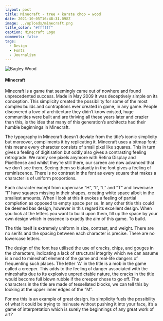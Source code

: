 ```yaml
---
layout: post
title: Minecraft - tree + karate chop = wood
date: 2021-10-05T16:48:31.098Z
image: ../uploads/minecraft.png
title_color: "#ffffff"
caption: Minecraft Logo
comments: false
tags:
  - Design
  - Fonts
  - Journalism
---
```

![Bagley Wood](../uploads/middle-parting.jpg "Bagley Wood Aerial")

#### Minecraft

Minecraft is a game that seemingly came out of nowhere and found unprecedented success. Made in May 2009 It was deceptively simple on its conception. This simplicity created the possibility for some of the most complex builds and contraptions ever created in game, in any game. People discovered a love of architecture they didn’t know existed, huge communities were built and are thriving all these years later and crazier than this, is the idea that many of this generation’s architects had their humble beginnings in Minecraft.

The typography in Minecraft doesn’t deviate from the title’s iconic simplicity but moreover, compliments it by replicating it.
Minecraft uses a bitmap font; this means every character consists of small pixel like squares. This in turn gives a feeling of digitisation but oddly also gives a contrasting feeling retrograde. We rarely see pixels anymore with Retina Display and PixelSense and whilst they’re still there, our screen are now advanced that we don’t see them. Seeing them so blatantly in the font gives a feeling of reminiscence. There is no contrast in the font as every square that makes a character is of uniform proportions.

Each character except from uppercase “H”, “I”, “L” and “T” and lowercase “I” have squares missing in their shapes, creating white space albeit in the smallest amounts. When I look at this it evokes a feeling of partial completion as opposed to empty space per se. In any other title this could be deemed bas design, however in this regard its excellent design. When you look at the letters you want to build upon them, fill up the space by your own design which in essence is exactly the aim of this game. To build.

The title itself is extremely uniform in size, contrast, and weight. There are no serifs and the spacing between each character is precise. There are no lowercase letters. 

The design of the font has utilised the use of cracks, chips, and gouges in the characters, indicating a lack of structural integrity which we can assume is a nod to mineshaft element of the game and real-life dangers of frequenting such places. The letter “A” in the title is a mob in the game called a creeper. This adds to the feeling of danger associated with the mineshafts due to its explosive unpredictable nature, the cracks in the title would become full blown rubble if the creeper chose to go off. The characters in the title are made of tessellated blocks, we can tell this by looking at the upper inner edges of the “M”.

For me this is an example of great design. Its simplicity fuels the possibility of what it could be trying to insinuate without pushing it into your face, it’s a game of interpretation which is surely the beginnings of any great work of art?

